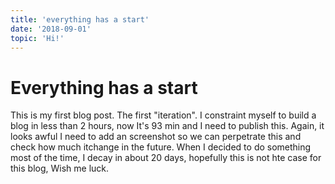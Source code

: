 ```yaml
---
title: 'everything has a start'
date: '2018-09-01'
topic: 'Hi!'
---
```


# Everything has a start

This is my first blog post. The first "iteration". I constraint myself to
build a blog in less than 2 hours, now It's 93 min and I need to publish
this. Again, it looks awful I need to add an screenshot so we can
perpetrate this and check how much itchange in the future. When I decided
to do something most of the time, I decay in about 20 days, hopefully this
is not hte case for this blog, Wish me luck.
